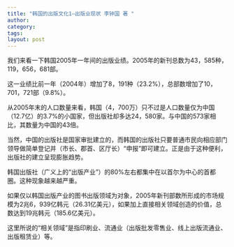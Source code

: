 ```yaml
---
title: "韩国的出版文化1—出版业现状 李钟国 著 "
author:
category: 
tags: 
layout: post
---
```

我们来看一下韩国2005年一年间的出版业绩。2005年的新刊总数为43，585种，119，656，681部。

这一业绩比前一年（2004年）增加了8，191种（23.2%），总部数增加了10，701，721部（9.8%）。

从2005年末的人口数量来看，韩国（4，700万）只不过是人口数量仅为中国（12.7亿）的3.7%的小国家，但出版社却多达24，580家。与中国的573家相比，其数量为中国的43倍。

当然，中国的出版社是国家审批建立的，而韩国的出版社只要普通市民向相应部门领导做简单登记并（市长、郡首、区厅长）“申报”即可建立。正是由于这种便利，出版社的建立呈现膨胀趋势。

韩国出版社（广义上的“出版产业”）的80%左右都集中在以首尔为中心的首都圈。这种现象越来越严重。

如果仅以韩国出版产业的图书出版领域为对象，2005年新刊部数所形成的市场规模为2兆6，939亿韩元（26.31亿美元），如果加上直接相关领域创造的价值，总数达到19兆韩元（185.6亿美元）。

这里所说的“相关领域”是指印刷业、流通业（出版批发零售业、线上出版流通业、出版租赁业）等。

